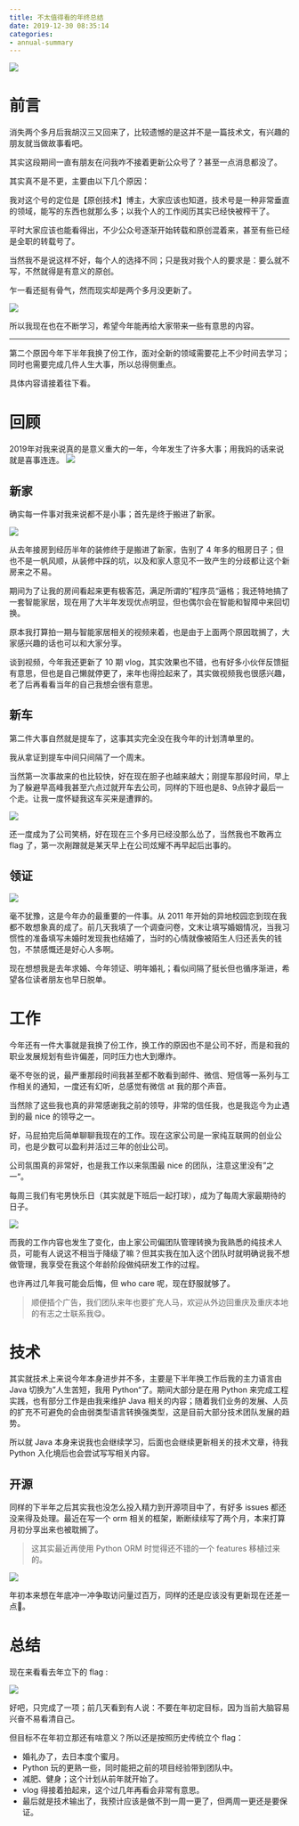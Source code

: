 ```yaml
---
title: 不太值得看的年终总结
date: 2019-12-30 08:35:14
categories: 
- annual-summary
---
```



![](https://tva1.sinaimg.cn/large/006tNbRwly1gaf9ybs01oj30u00u0n01.jpg)

# 前言

消失两个多月后我胡汉三又回来了，比较遗憾的是这并不是一篇技术文，有兴趣的朋友就当做故事看吧。

其实这段期间一直有朋友在问我咋不接着更新公众号了？甚至一点消息都没了。

其实真不是不更，主要由以下几个原因：

<!--more-->

我对这个号的定位是【原创技术】博主，大家应该也知道，技术号是一种非常垂直的领域，能写的东西也就那么多；以我个人的工作阅历其实已经快被榨干了。

平时大家应该也能看得出，不少公众号逐渐开始转载和原创混着来，甚至有些已经是全职的转载号了。

当然我不是说这样不好，每个人的选择不同；只是我对我个人的要求是：要么就不写，不然就得是有意义的原创。

乍一看还挺有骨气，然而现实却是两个多月没更新了。

![](https://tva1.sinaimg.cn/large/006tNbRwly1gafa6hbi22j30ay0ayq3b.jpg)

所以我现在也在不断学习，希望今年能再给大家带来一些有意思的内容。

---

第二个原因今年下半年我换了份工作，面对全新的领域需要花上不少时间去学习；同时也需要完成几件人生大事，所以总得侧重点。

具体内容请接着往下看。

# 回顾

2019年对我来说真的是意义重大的一年，今年发生了许多大事；用我妈的话来说就是喜事连连。
![](https://tva1.sinaimg.cn/large/006tNbRwly1gahfkxxplsj30vs06wt9u.jpg)

## 新家

确实每一件事对我来说都不是小事；首先是终于搬进了新家。

![](https://tva1.sinaimg.cn/large/006tNbRwly1gahg7ph146j30u0140hdt.jpg)

从去年接房到经历半年的装修终于是搬进了新家，告别了 4 年多的租房日子；但也不是一帆风顺，从装修中踩的坑，以及和家人意见不一致产生的分歧都让这个新房来之不易。

期间为了让我的房间看起来更有极客范，满足所谓的”程序员“逼格；我还特地搞了一套智能家居，现在用了大半年发现优点明显，但也偶尔会在智能和智障中来回切换。

原本我打算拍一期与智能家居相关的视频来着，也是由于上面两个原因耽搁了，大家感兴趣的话也可以和大家分享。

谈到视频，今年我还更新了 10 期 vlog，其实效果也不错，也有好多小伙伴反馈挺有意思，但也是自己懒就停更了，来年也得捡起来了，其实做视频我也很感兴趣，老了后再看看当年的自己我想会很有意思。

## 新车

第二件大事自然就是提车了，这事其实完全没在我今年的计划清单里的。

我从拿证到提车中间只间隔了一个周末。

当然第一次事故来的也比较快，好在现在胆子也越来越大；刚提车那段时间，早上为了躲避早高峰我甚至六点过就开车去公司，同样的下班也是8、9点钟才最后一个走。让我一度怀疑我这车买来是遭罪的。

![](https://tva1.sinaimg.cn/large/006tNbRwly1gahgm728v2j30tm1s5k0j.jpg)

还一度成为了公司笑柄，好在现在三个多月已经没那么怂了，当然我也不敢再立 flag 了，第一次剐蹭就是某天早上在公司炫耀不再早起后出事的。


## 领证

![](https://tva1.sinaimg.cn/large/006tNbRwly1gahgu8fsbcj30u0190hdt.jpg)

毫不犹豫，这是今年办的最重要的一件事。从 2011 年开始的异地校园恋到现在我都不敢想象真的成了。前几天我填了一个调查问卷，文末让填写婚姻情况，当我习惯性的准备填写未婚时发现我也结婚了，当时的心情就像被陌生人归还丢失的钱包，不禁感慨还是好心人多啊。

现在想想我是去年求婚、今年领证、明年婚礼；看似间隔了挺长但也循序渐进，希望各位读者朋友也早日脱单。

# 工作

今年还有一件大事就是我换了份工作，换工作的原因也不是公司不好，而是和我的职业发展规划有些许偏差，同时压力也大到爆炸。

毫不夸张的说，最严重那段时间我甚至都不敢看到邮件、微信、短信等一系列与工作相关的通知，一度还有幻听，总感觉有微信 at 我的那个声音。

当然除了这些我也真的非常感谢我之前的领导，非常的信任我，也是我迄今为止遇到的最 nice 的领导之一。


好，马屁拍完后简单聊聊我现在的工作。现在这家公司是一家纯互联网的创业公司，也是少数可以盈利并活过三年的创业公司。

公司氛围真的非常好，也是我工作以来氛围最 nice 的团队，注意这里没有”之一“。

每周三我们有宅男快乐日（其实就是下班后一起打球），成为了每周大家最期待的日子。

![](https://tva1.sinaimg.cn/large/006tNbRwly1gahhkxrthgj30rs0tx0zy.jpg)

而我的工作内容也发生了变化，由上家公司偏团队管理转换为我熟悉的纯技术人员，可能有人说这不相当于降级了嘛？但其实我在加入这个团队时就明确说我不想做管理，我享受在我这个年龄阶段做纯研发工作的过程。

也许再过几年我可能会后悔，但 who care 呢，现在舒服就够了。

> 顺便插个广告，我们团队来年也要扩充人马，欢迎从外边回重庆及重庆本地的有志之士联系我😋。

# 技术

其实就技术上来说今年本身进步并不多，主要是下半年换工作后我的主力语言由 Java 切换为”人生苦短，我用 Python“了。期间大部分是在用 Python 来完成工程实践，也有部分工作是由我来维护 Java 相关的内容；随着我们业务的发展、人员的扩充不可避免的会由弱类型语言转换强类型，这是目前大部分技术团队发展的趋势。

所以就 Java 本身来说我也会继续学习，后面也会继续更新相关的技术文章，待我 Python 入化境后也会尝试写写相关内容。


## 开源

同样的下半年之后其实我也没怎么投入精力到开源项目中了，有好多 issues 都还没来得及处理。最近在写一个 orm 相关的框架，断断续续写了两个月，本来打算月初分享出来也被耽搁了。

> 这其实最近再使用 Python ORM 时觉得还不错的一个 features 移植过来的。

![](https://tva1.sinaimg.cn/large/006tNbRwly1gahi7ny1fjj30uc07g3z8.jpg)

年初本来想在年底冲一冲争取访问量过百万，同样的还是应该没有更新现在还差一点🤣。


# 总结

现在来看看去年立下的 flag :

![](https://tva1.sinaimg.cn/large/006tNbRwly1gahiglv1grj312k0dcdi5.jpg)

好吧，只完成了一项；前几天看到有人说：不要在年初定目标，因为当前大脑容易兴奋不易看清自己。

但目标不在年初立那还有啥意义？所以还是按照历史传统立个 flag：

- 婚礼办了，去日本度个蜜月。
- Python 玩的更熟一些，同时能把之前的项目经验带到团队中。
- 减肥、健身；这个计划从前年就开始了。
- vlog 得接着拍起来，这个过几年再看会非常有意思。
- 最后就是技术输出了，我预计应该是做不到一周一更了，但两周一更还是要保证。


